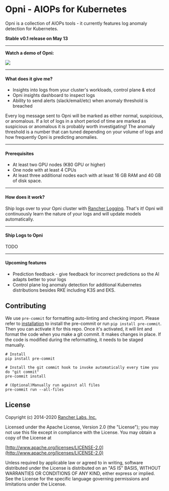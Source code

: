 # Opni - AIOPs for Kubernetes

Opni is a collection of AIOPs tools - it currently features log anomaly detection for Kubernetes.

**Stable v0.1 release on May 13**
____

**Watch a demo of Opni:**

[![](https://opni-public.s3.us-east-2.amazonaws.com/opni_youtube_gh.png)](http://www.youtube.com/watch?v=dq5Q_crQKvk "Introduction to Opni")
____
#### What does it give me?
* Insights into logs from your cluster's workloads, control plane & etcd
* Opni insights dashboard to inspect logs
* Ability to send alerts (slack/email/etc) when anomaly threshold is breached

Every log message sent to Opni will be marked as either normal, suspicious, or anomalous.
If a lot of logs in a short period of time are marked as suspicious or anomalous it is probably worth investigating!
The anomaly threshold is a number that can tuned depending on your volume of logs and how frequently Opni is predicting anomalies.
____
#### Prerequisites
* At least two GPU nodes (K80 GPU or higher)
* One node with at least 4 CPUs
* At least three additional nodes each with at least 16 GB RAM and 40 GB of disk space.
____
#### How does it work?
Ship logs over to your Opni cluster with [Rancher Logging](https://rancher.com/docs/rancher/v2.x/en/logging/v2.5/). That's it! Opni will continuously learn the nature of your logs and will update models automatically.
____
#### Ship Logs to Opni
TODO
____
#### Upcoming features
- Prediction feedback - give feedback for incorrect predictions so the AI adapts better to your logs
- Control plane log anomaly detection for additional Kubernetes distributions besides RKE including K3S and EKS.

## Contributing
We use `pre-commit` for formatting auto-linting and checking import. Please refer to [installation](https://pre-commit.com/#installation) to install the pre-commit or run `pip install pre-commit`. Then you can activate it for this repo. Once it's activated, it will lint and format the code when you make a git commit. It makes changes in place. If the code is modified during the reformatting, it needs to be staged manually.

```
# Install
pip install pre-commit

# Install the git commit hook to invoke automatically every time you do "git commit"
pre-commit install

# (Optional)Manually run against all files
pre-commit run --all-files
```

## License

Copyright (c) 2014-2020 [Rancher Labs, Inc.](http://rancher.com)

Licensed under the Apache License, Version 2.0 (the "License");
you may not use this file except in compliance with the License.
You may obtain a copy of the License at

[http://www.apache.org/licenses/LICENSE-2.0](http://www.apache.org/licenses/LICENSE-2.0)

Unless required by applicable law or agreed to in writing, software
distributed under the License is distributed on an "AS IS" BASIS,
WITHOUT WARRANTIES OR CONDITIONS OF ANY KIND, either express or implied.
See the License for the specific language governing permissions and
limitations under the License.
